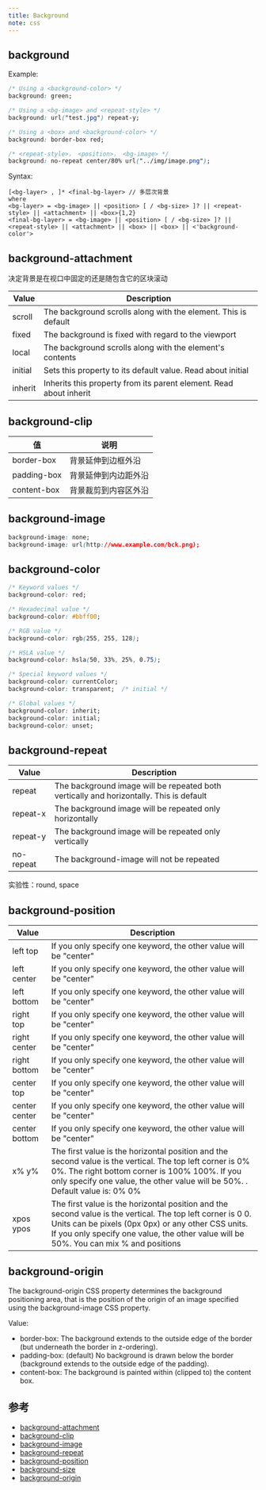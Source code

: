 ```yaml
---
title: Background
note: css
---
```


## background

Example:

```css
/* Using a <background-color> */
background: green;

/* Using a <bg-image> and <repeat-style> */
background: url("test.jpg") repeat-y;

/* Using a <box> and <background-color> */
background: border-box red;

/* <repeat-style>， <position>， <bg-image> */
background: no-repeat center/80% url("../img/image.png");
```

Syntax:

```
[<bg-layer> , ]* <final-bg-layer> // 多层次背景
where
<bg-layer> = <bg-image> || <position> [ / <bg-size> ]? || <repeat-style> || <attachment> || <box>{1,2}
<final-bg-layer> = <bg-image> || <position> [ / <bg-size> ]? || <repeat-style> || <attachment> || <box> || <box> || <'background-color'>
```

## background-attachment

决定背景是在视口中固定的还是随包含它的区块滚动

|Value|Description|
|-----|-----------|
|scroll|The background scrolls along with the element. This is default|
|fixed|The background is fixed with regard to the viewport|
|local|The background scrolls along with the element's contents|
|initial|Sets this property to its default value. Read about initial|
|inherit|Inherits this property from its parent element. Read about inherit|

## background-clip

| 值 | 说明 |
|--|----|
|border-box | 背景延伸到边框外沿 |
|padding-box | 背景延伸到内边距外沿 |
|content-box | 背景裁剪到内容区外沿 |

## background-image

```css
background-image: none;
background-image: url(http://www.example.com/bck.png);
```

## background-color

```css
/* Keyword values */
background-color: red;

/* Hexadecimal value */
background-color: #bbff00;

/* RGB value */
background-color: rgb(255, 255, 128);

/* HSLA value */
background-color: hsla(50, 33%, 25%, 0.75);

/* Special keyword values */
background-color: currentColor;
background-color: transparent;  /* initial */

/* Global values */
background-color: inherit;
background-color: initial;
background-color: unset;
```

## background-repeat

| Value     | Description                                                                             |
|-----------|-----------------------------------------------------------------------------------------|
| repeat    | The background image will be repeated both vertically and horizontally. This is default |
| repeat-x  | The background image will be repeated only horizontally                                 |
| repeat-y  | The background image will be repeated only vertically                                   |
| no-repeat | The background-image will not be repeated                                               |

实验性：round, space

## background-position

|Value|Description|
|-----|-----------|
|left top|If you only specify one keyword, the other value will be "center"|
|left center|If you only specify one keyword, the other value will be "center"|
|left bottom|If you only specify one keyword, the other value will be "center"|
|right top|If you only specify one keyword, the other value will be "center"|
|right center|If you only specify one keyword, the other value will be "center"|
|right bottom|If you only specify one keyword, the other value will be "center"|
|center top|If you only specify one keyword, the other value will be "center"|
|center center|If you only specify one keyword, the other value will be "center"|
|center bottom	|If you only specify one keyword, the other value will be "center"|
|x% y%|The first value is the horizontal position and the second value is the vertical. The top left corner is 0% 0%. The right bottom corner is 100% 100%. If you only specify one value, the other value will be 50%. . Default value is: 0% 0%|
|xpos ypos|The first value is the horizontal position and the second value is the vertical. The top left corner is 0 0. Units can be pixels (0px 0px) or any other CSS units. If you only specify one value, the other value will be 50%. You can mix % and positions|

##  background-origin

The background-origin CSS property determines the background positioning area, that is the position of the origin of an image specified using the background-image CSS property.

Value:

- border-box: The background extends to the outside edge of the border (but underneath the border in z-ordering).
- padding-box: (default) No background is drawn below the border (background extends to the outside edge of the padding).
- content-box: The background is painted within (clipped to) the content box.

## 参考

* [background-attachment](https://developer.mozilla.org/zh-CN/docs/Web/CSS/background-attachment)
* [background-clip](https://developer.mozilla.org/zh-CN/docs/Web/CSS/background-clip)
* [background-image](https://developer.mozilla.org/zh-CN/docs/Web/CSS/background-image)
* [background-repeat](https://developer.mozilla.org/zh-CN/docs/Web/CSS/background-repeat)
* [background-position](https://developer.mozilla.org/zh-CN/docs/Web/CSS/background-position)
* [background-size](https://developer.mozilla.org/zh-CN/docs/Web/CSS/background-size)
* [background-origin](https://developer.mozilla.org/zh-CN/docs/Web/CSS/background-origin)
